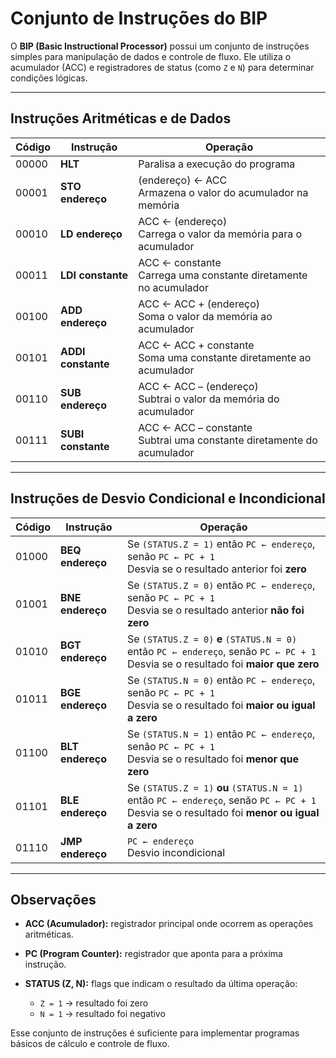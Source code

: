 # Conjunto de Instruções do BIP

O **BIP (Basic Instructional Processor)** possui um conjunto de instruções simples para manipulação de dados e controle de fluxo. Ele utiliza o acumulador (ACC) e registradores de status (como `Z` e `N`) para determinar condições lógicas.

---

## Instruções Aritméticas e de Dados

| Código | Instrução          | Operação                                                                    |
| ------ | ------------------ | --------------------------------------------------------------------------- |
| 00000  | **HLT**            | Paralisa a execução do programa                                             |
| 00001  | **STO endereço**   | (endereço) ← ACC  <br> Armazena o valor do acumulador na memória            |
| 00010  | **LD endereço**    | ACC ← (endereço)  <br> Carrega o valor da memória para o acumulador         |
| 00011  | **LDI constante**  | ACC ← constante  <br> Carrega uma constante diretamente no acumulador       |
| 00100  | **ADD endereço**   | ACC ← ACC + (endereço)  <br> Soma o valor da memória ao acumulador          |
| 00101  | **ADDI constante** | ACC ← ACC + constante  <br> Soma uma constante diretamente ao acumulador    |
| 00110  | **SUB endereço**   | ACC ← ACC – (endereço)  <br> Subtrai o valor da memória do acumulador       |
| 00111  | **SUBI constante** | ACC ← ACC – constante  <br> Subtrai uma constante diretamente do acumulador |

---

## Instruções de Desvio Condicional e Incondicional

| Código | Instrução        | Operação                                                                                                                                         |
| ------ | ---------------- | ------------------------------------------------------------------------------------------------------------------------------------------------ |
| 01000  | **BEQ endereço** | Se `(STATUS.Z = 1)` então `PC ← endereço`, senão `PC ← PC + 1`  <br> Desvia se o resultado anterior foi **zero**                                 |
| 01001  | **BNE endereço** | Se `(STATUS.Z = 0)` então `PC ← endereço`, senão `PC ← PC + 1`  <br> Desvia se o resultado anterior **não foi zero**                             |
| 01010  | **BGT endereço** | Se `(STATUS.Z = 0)` **e** `(STATUS.N = 0)` então `PC ← endereço`, senão `PC ← PC + 1`  <br> Desvia se o resultado foi **maior que zero**         |
| 01011  | **BGE endereço** | Se `(STATUS.N = 0)` então `PC ← endereço`, senão `PC ← PC + 1`  <br> Desvia se o resultado foi **maior ou igual a zero**                         |
| 01100  | **BLT endereço** | Se `(STATUS.N = 1)` então `PC ← endereço`, senão `PC ← PC + 1`  <br> Desvia se o resultado foi **menor que zero**                                |
| 01101  | **BLE endereço** | Se `(STATUS.Z = 1)` **ou** `(STATUS.N = 1)` então `PC ← endereço`, senão `PC ← PC + 1`  <br> Desvia se o resultado foi **menor ou igual a zero** |
| 01110  | **JMP endereço** | `PC ← endereço`  <br> Desvio incondicional                                                                                                       |

---

## Observações

* **ACC (Acumulador):** registrador principal onde ocorrem as operações aritméticas.
* **PC (Program Counter):** registrador que aponta para a próxima instrução.
* **STATUS (Z, N):** flags que indicam o resultado da última operação:

  * `Z = 1` → resultado foi zero
  * `N = 1` → resultado foi negativo

Esse conjunto de instruções é suficiente para implementar programas básicos de cálculo e controle de fluxo.
